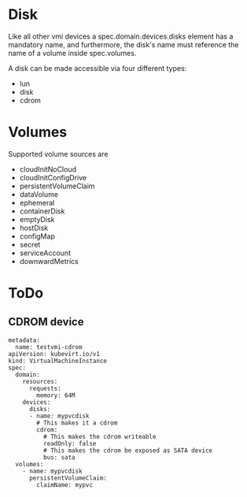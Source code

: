 # Disk

Like all other vmi devices a spec.domain.devices.disks element has a mandatory name, and furthermore, the disk's name must reference the name of a volume inside spec.volumes.

A disk can be made accessible via four different types:
- lun
- disk
- cdrom

# Volumes

Supported volume sources are
- cloudInitNoCloud
- cloudInitConfigDrive
- persistentVolumeClaim
- dataVolume
- ephemeral
- containerDisk
- emptyDisk
- hostDisk
- configMap
- secret
- serviceAccount
- downwardMetrics

# ToDo

## CDROM device

```
metadata:
  name: testvmi-cdrom
apiVersion: kubevirt.io/v1
kind: VirtualMachineInstance
spec:
  domain:
    resources:
      requests:
        memory: 64M
    devices:
      disks:
      - name: mypvcdisk
        # This makes it a cdrom
        cdrom:
          # This makes the cdrom writeable
          readOnly: false
          # This makes the cdrom be exposed as SATA device
          bus: sata
  volumes:
    - name: mypvcdisk
      persistentVolumeClaim:
        claimName: mypvc
```
